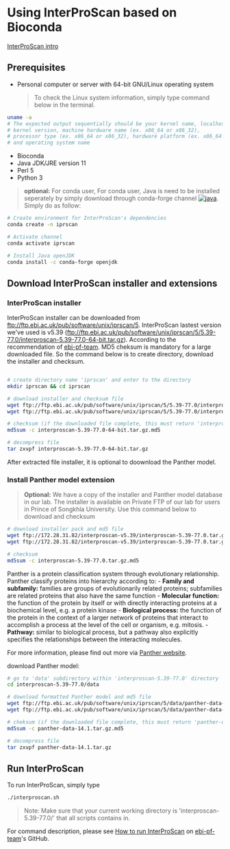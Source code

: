 # Using InterProScan based on Bioconda

[InterProScan intro](https://github.com/ebi-pf-team/interproscan/wiki#what-is-interproscan)

## Prerequisites
* Personal computer or server with 64-bit GNU/Linux operating system
	> To check the Linux system information, simply type command below in the terminal.

```sh
uname -a
# The expected output sequentially should be your kernel name, localhost name, kernel release, 
# kernel version, machine hardware name (ex. x86_64 or x86_32), 
# processor type (ex. x86_64 or x86_32), hardware platform (ex. x86_64 or x86_32) 
# and operating system name
```
* Bioconda
* Java JDK/JRE version 11
* Perl 5
* Python 3 

 > __optional:__ 
 > For conda user, For conda user, Java is need to be installed seperately by simply download through conda-forge channel [![java](https://img.shields.io/badge/install-java-orange)](https://anaconda.org/conda-forge/openjdk). Simply do as follow:
```sh
# Create environment for InterProScan's dependencies
conda create -n iprscan

# Activate channel
conda activate iprscan

# Install Java openJDK
conda install -c conda-forge openjdk

```

## Download InterProScan installer and extensions

### InterProScan installer

InterProScan installer can be downloaded from ftp://ftp.ebi.ac.uk/pub/software/unix/iprscan/5. InterProScan lastest version we've used is v5.39 (ftp://ftp.ebi.ac.uk/pub/software/unix/iprscan/5/5.39-77.0/interproscan-5.39-77.0-64-bit.tar.gz). According to the recommendation of [ebi-pf-team](https://github.com/ebi-pf-team/interproscan/wiki/HowToDownload#64-bit-distribution). MD5 cheksum is mandatory for a large downloaded file. So the command below is to create directory, download the installer and checksum.

```sh

# create directory name 'iprscan' and enter to the directory
mkdir iprscan && cd iprscan

# download installer and checksum file
wget ftp://ftp.ebi.ac.uk/pub/software/unix/iprscan/5/5.39-77.0/interproscan-5.39-77.0-64-bit.tar.gz
wget ftp://ftp.ebi.ac.uk/pub/software/unix/iprscan/5/5.39-77.0/interproscan-5.39-77.0-64-bit.tar.gz.md5

# checksum (if the downloaded file complete, this must return 'interproscan-5.39-77.0-64-bit.tar.gz: OK')
md5sum -c interproscan-5.39-77.0-64-bit.tar.gz.md5

# decompress file
tar zxvpf interproscan-5.39-77.0-64-bit.tar.gz

```

After extracted file installer, it is optional to doownload the Panther model.

### Install Panther model extension


 > __Optional:__ We have a copy of the installer and Panther model database in our lab. The installer is available on Private FTP of our lab for users in Prince of Songkhla University. Use this command below to download and checksum

```sh
# download installer pack and md5 file
wget ftp://172.28.31.82/interproscan-v5.39/interproscan-5.39-77.0.tar.gz
wget ftp://172.28.31.82/interproscan-v5.39/interproscan-5.39-77.0.tar.gz.md5

# checksum
md5sum -c interproscan-5.39-77.0.tar.gz.md5

```

Panther is a protein classification system through evolutionary relationship. Panther classify proteins  into hierarchy according to: 
	- __Family and subfamily:__ families are groups of evolutionarily related proteins; subfamilies are related proteins that also have the same function
	- __Molecular function:__ the function of the protein by itself or with directly interacting proteins at a biochemical level, e.g. a protein kinase
	- __Biological process:__ the function of the protein in the context of a larger network of proteins that interact to accomplish a process at the level of the cell or organism, e.g. mitosis.
	- __Pathway:__ similar to biological process, but a pathway also explicitly specifies the relationships between the interacting molecules.

For more information, please find out more via [Panther website](http://www.pantherdb.org/about.jsp).

download Panther model:

```sh
# go to 'data' subdirectory within 'interproscan-5.39-77.0' directory
cd interproscan-5.39-77.0/data

# download formatted Panther model and md5 file
wget ftp://ftp.ebi.ac.uk/pub/software/unix/iprscan/5/data/panther-data-14.1.tar.gz
wget ftp://ftp.ebi.ac.uk/pub/software/unix/iprscan/5/data/panther-data-14.1.tar.gz.md5

# cheksum (if the downloaded file complete, this must return 'panther-data-14.1.tar.gz: OK', if not try to download again)
md5sum -c panther-data-14.1.tar.gz.md5

# decompress file
tar zxvpf panther-data-14.1.tar.gz

```

## Run InterProScan

To run InterProScan, simply type

```sh
./interproscan.sh
```

> Note: Make sure that your current working directory is 'interproscan-5.39-77.0/' that all scripts contains in. 

For command description, please see [How to run InterProScan](https://github.com/ebi-pf-team/interproscan/wiki/HowToDownload#64-bit-distribution) on [ebi-pf-team](https://github.com/ebi-pf-team)'s GitHub.